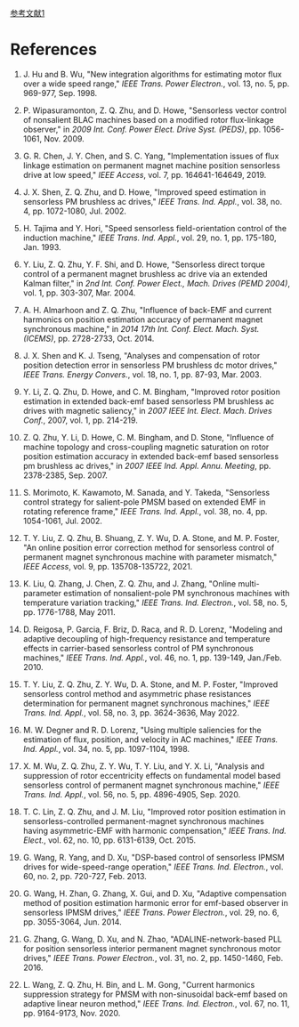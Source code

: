[参考文献1](#ref1)
# References

<a id="ref1"></a>
1. J. Hu and B. Wu, "New integration algorithms for estimating motor flux over a wide speed range," *IEEE Trans. Power Electron.*, vol. 13, no. 5, pp. 969-977, Sep. 1998.

2. P. Wipasuramonton, Z. Q. Zhu, and D. Howe, "Sensorless vector control of nonsalient BLAC machines based on a modified rotor flux-linkage observer," in *2009 Int. Conf. Power Elect. Drive Syst. (PEDS)*, pp. 1056-1061, Nov. 2009.

3. G. R. Chen, J. Y. Chen, and S. C. Yang, "Implementation issues of flux linkage estimation on permanent magnet machine position sensorless drive at low speed," *IEEE Access*, vol. 7, pp. 164641-164649, 2019.

4. J. X. Shen, Z. Q. Zhu, and D. Howe, "Improved speed estimation in sensorless PM brushless ac drives," *IEEE Trans. Ind. Appl.*, vol. 38, no. 4, pp. 1072-1080, Jul. 2002.

5. H. Tajima and Y. Hori, "Speed sensorless field-orientation control of the induction machine," *IEEE Trans. Ind. Appl.*, vol. 29, no. 1, pp. 175-180, Jan. 1993.

6. Y. Liu, Z. Q. Zhu, Y. F. Shi, and D. Howe, "Sensorless direct torque control of a permanent magnet brushless ac drive via an extended Kalman filter," in *2nd Int. Conf. Power Elect., Mach. Drives (PEMD 2004)*, vol. 1, pp. 303-307, Mar. 2004.

7. A. H. Almarhoon and Z. Q. Zhu, "Influence of back-EMF and current harmonics on position estimation accuracy of permanent magnet synchronous machine," in *2014 17th Int. Conf. Elect. Mach. Syst. (ICEMS)*, pp. 2728-2733, Oct. 2014.

8. J. X. Shen and K. J. Tseng, "Analyses and compensation of rotor position detection error in sensorless PM brushless dc motor drives," *IEEE Trans. Energy Convers.*, vol. 18, no. 1, pp. 87-93, Mar. 2003.

9. Y. Li, Z. Q. Zhu, D. Howe, and C. M. Bingham, "Improved rotor position estimation in extended back-emf based sensorless PM brushless ac drives with magnetic saliency," in *2007 IEEE Int. Elect. Mach. Drives Conf.*, 2007, vol. 1, pp. 214-219.

10. Z. Q. Zhu, Y. Li, D. Howe, C. M. Bingham, and D. Stone, "Influence of machine topology and cross-coupling magnetic saturation on rotor position estimation accuracy in extended back-emf based sensorless pm brushless ac drives," in *2007 IEEE Ind. Appl. Annu. Meeting*, pp. 2378-2385, Sep. 2007.

11. S. Morimoto, K. Kawamoto, M. Sanada, and Y. Takeda, "Sensorless control strategy for salient-pole PMSM based on extended EMF in rotating reference frame," *IEEE Trans. Ind. Appl.*, vol. 38, no. 4, pp. 1054-1061, Jul. 2002.

12. T. Y. Liu, Z. Q. Zhu, B. Shuang, Z. Y. Wu, D. A. Stone, and M. P. Foster, "An online position error correction method for sensorless control of permanent magnet synchronous machine with parameter mismatch," *IEEE Access*, vol. 9, pp. 135708-135722, 2021.

13. K. Liu, Q. Zhang, J. Chen, Z. Q. Zhu, and J. Zhang, "Online multi-parameter estimation of nonsalient-pole PM synchronous machines with temperature variation tracking," *IEEE Trans. Ind. Electron.*, vol. 58, no. 5, pp. 1776-1788, May 2011.

14. D. Reigosa, P. Garcia, F. Briz, D. Raca, and R. D. Lorenz, "Modeling and adaptive decoupling of high-frequency resistance and temperature effects in carrier-based sensorless control of PM synchronous machines," *IEEE Trans. Ind. Appl.*, vol. 46, no. 1, pp. 139-149, Jan./Feb. 2010.

15. T. Y. Liu, Z. Q. Zhu, Z. Y. Wu, D. A. Stone, and M. P. Foster, "Improved sensorless control method and asymmetric phase resistances determination for permanent magnet synchronous machines," *IEEE Trans. Ind. Appl.*, vol. 58, no. 3, pp. 3624-3636, May 2022.

16. M. W. Degner and R. D. Lorenz, "Using multiple saliencies for the estimation of flux, position, and velocity in AC machines," *IEEE Trans. Ind. Appl.*, vol. 34, no. 5, pp. 1097-1104, 1998.

17. X. M. Wu, Z. Q. Zhu, Z. Y. Wu, T. Y. Liu, and Y. X. Li, "Analysis and suppression of rotor eccentricity effects on fundamental model based sensorless control of permanent magnet synchronous machine," *IEEE Trans. Ind. Appl.*, vol. 56, no. 5, pp. 4896-4905, Sep. 2020.

18. T. C. Lin, Z. Q. Zhu, and J. M. Liu, "Improved rotor position estimation in sensorless-controlled permanent-magnet synchronous machines having asymmetric-EMF with harmonic compensation," *IEEE Trans. Ind. Elect.*, vol. 62, no. 10, pp. 6131-6139, Oct. 2015.

19. G. Wang, R. Yang, and D. Xu, "DSP-based control of sensorless IPMSM drives for wide-speed-range operation," *IEEE Trans. Ind. Electron.*, vol. 60, no. 2, pp. 720-727, Feb. 2013.

20. G. Wang, H. Zhan, G. Zhang, X. Gui, and D. Xu, "Adaptive compensation method of position estimation harmonic error for emf-based observer in sensorless IPMSM drives," *IEEE Trans. Power Electron.*, vol. 29, no. 6, pp. 3055-3064, Jun. 2014.

21. G. Zhang, G. Wang, D. Xu, and N. Zhao, "ADALINE-network-based PLL for position sensorless interior permanent magnet synchronous motor drives," *IEEE Trans. Power Electron.*, vol. 31, no. 2, pp. 1450-1460, Feb. 2016.

22. L. Wang, Z. Q. Zhu, H. Bin, and L. M. Gong, "Current harmonics suppression strategy for PMSM with non-sinusoidal back-emf based on adaptive linear neuron method," *IEEE Trans. Ind. Electron.*, vol. 67, no. 11, pp. 9164-9173, Nov. 2020.
